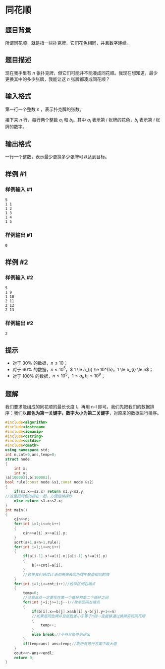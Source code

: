 # 同花顺

## 题目背景

所谓同花顺，就是指一些扑克牌，它们花色相同，并且数字连续。

## 题目描述

现在我手里有 $n$ 张扑克牌，但它们可能并不能凑成同花顺。我现在想知道，最少更换其中的多少张牌，我能让这 $n$ 张牌都凑成同花顺？

## 输入格式

第一行一个整数 $n$ ，表示扑克牌的张数。

接下来 $n$ 行，每行两个整数 $a_{i}$ 和 $b_{i}$。其中 $a_{i}$ 表示第 $i$ 张牌的花色，$b_{i}$ 表示第  $i$ 张牌的数字。

## 输出格式

一行一个整数，表示最少更换多少张牌可以达到目标。

## 样例 #1

### 样例输入 #1

```
5
1 1
1 2
1 3
1 4
1 5
```

### 样例输出 #1

```
0
```

## 样例 #2

### 样例输入 #2

```
5
1 9
1 10
2 11
2 12
2 13
```

### 样例输出 #2

```
2
```

## 提示

- 对于 $30\%$ 的数据，$n \le 10$；
- 对于 $60\%$ 的数据，$n \le 10^{5}$，$ 1 \le a_{i} \le 10^{5}$，$1 \le b_{i} \le n$；
- 对于 $100\%$ 的数据，$n \le 10^{5}$，$1 \le a_{i}, b_{i} \le 10^{9}$；

## 题解
我们要求能组成的同花顺的最长长度 l，再用 n-l 即可。我们先把我们的数据排序：我们以**颜色为第一关键字，数字大小为第二关键字**，对原来的数据进行排序。

```cpp
#include<algorithm>
#include<iostream>
#include<iomanip>
#include<cstring>
#include<cstdio>
#include<cmath>
using namespace std;
int n,cnt=0,ans,temp=0;
struct node
{
    int x;
    int y;
}a[100003],b[100003]; 
bool rule(const node &s1,const node &s2)
{
    if(s1.x==s2.x) return s1.y<s2.y;
//这里把同色的排在一起，方便后续操作 
    else return s1.x<s2.x;
} 
int main()
{
    cin>>n;
    for(int i=1;i<=n;i++)
    {
        cin>>a[i].x>>a[i].y;
    }
    sort(a+1,a+n+1,rule);
    for(int i=1;i<=n;i++)
    {
        if(a[i-1].x!=a[i].x||a[i-1].y!=a[i].y)
        {
            b[++cnt]=a[i];
        } 
        //这里我们通过if语句来筛去同色牌中数值相同的牌 
    }
    for(int i=1;i<=cnt;i++)//枚举区间右端点 
    {
        temp=0;
        //注意此处一定要写在第一个循环和第二个循环之间 
        for(int j=i;j>=1;j--)//枚举区间左端点 
        {
            if(b[i].x==b[j].x&&b[i].y-b[j].y+1<=n)
            //如果是同色牌并且张数差小于等于n则一定能够通过换牌实现同花顺 
            {
                temp++; 
            }
            else break;//不符合条件则退出 
        }
        if(temp>ans) ans=temp;//取所有可行方案中最大值 
    }
    cout<<n-ans<<endl; 
    return 0;
}
```